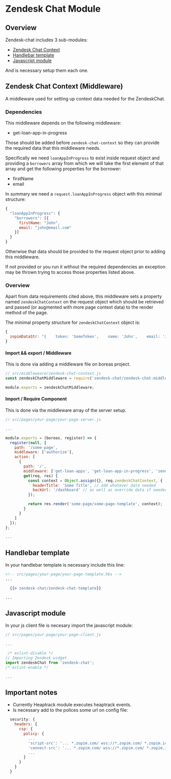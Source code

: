 # Zendesk Chat Module

## Overview

Zendesk-chat includes 3 sub-modules:
- [Zendesk Chat Context](#zendesk-chat-context-(Middleware))
- [Handlebar template](#handlebar-template)
- [Javascript module](#javascript-module)

And is necessary setup them each one.

## Zendesk Chat Context (Middleware)

A middleware used for setting up context data needed for the ZendeskChat.

### Dependencies

This middleware depends on the following middleware:
- get-loan-app-in-progress

Those should be added before `zendesk-chat-context` so they can provide the required data that this middleware needs.

Specifically we need `loanAppInProgress` to exist inside request object and providing a `borrowers` 
array from which we will take the first element of that array and get the following properties for the borrower:
- firstName
- email

In summary we need a `request.loanAppInProgress` object with this minimal structure:
``` js
{
  "loanAppInProgress": {
    "borrowers": [{
      firstName: "John",
      email: "john@email.com"
    }]
  }
}
```

Otherwise that data should be provided to the request object prior to adding this middleware.

If not provided or you run it without the required dependencies an exception may be thrown trying to access those properties listed above.

### Overview

Apart from data requirements cited above, this middleware sets a property named `zendeskChatContext` on the request object which should be retrieved and passed (or augmented with more page context data) to the render method of the page.

The minimal property structure for `zendeskChatContext` object is:

``` js
{
  zopimDataStr: "{    token: 'SomeToken',    name: 'John',    email: 'John@email.com'  }"
}
```

#### Import && export / Middleware 
This is done via adding a middleware file on boreas project.
```js
// src/middleweare/zendesk-chat-context.js
const zendeskChatMiddleware = require('zendesk-chat/zendesk-chat-middleware');

module.exports = zendeskChatMiddleware;
```

#### Import / Require Component

This is done via the middleware array of the server setup.

```js
// src/pages/your-page/your-page-server.js

...

module.exports = (boreas, register) => {
  register(null, {
    path: '/some-page',
    middleware: ['authorize'],
    action: [
      {
        path: '/',
        middleware: ['get-loan-apps', 'get-loan-app-in-progress', 'zendesk-chat-context'],
        get(req, res) {
          const context = Object.assign({}, req.zendeskChatContext, {
            headerTitle: 'Some Title', // add whatever data needed
            backUrl: '/dashboard' // as well as override data if needed
          });

          return res.render('some-page/some-page-template', context);
        }
      }
    ]
  });
};

...
```

## Handlebar template
In your handlebar template is necessary include this line:
```hbs
<!-- src/pages/your-page/your-page-template.hbs --> 
...

  {{> zendesk-chat/zendesk-chat-template}}

...
```

## Javascript module
In your js client file is necesary import the javascript module:

```js
// src/pages/your-page/your-page-client.js

...

 /* eslint-disable */
// Importing Zendesk widget
import zendeskChat from 'zendesk-chat';
/* eslint-enable */

...

```

## Important notes
  - Currently Heaptrack module executes heaptrack events.
  - Is necessary add to the polices some url on config file:
  ```js
    security: {
      headers: {
        csp: {
          policy: {
            ...
            'script-src': '... *.zopim.com/ wss://*.zopim.com/ *.zopim.io/',
            'connect-src': '... *.zopim.com/ wss://*.zopim.com/ *.zopim.io/'
            ...
          }
        }
      }
    }
  ```
  